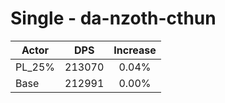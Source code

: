 # Single - da-nzoth-cthun
| Actor | DPS | Increase |
|---|:---:|:---:|
|PL_25%|213070|0.04%|
|Base|212991|0.00%|
